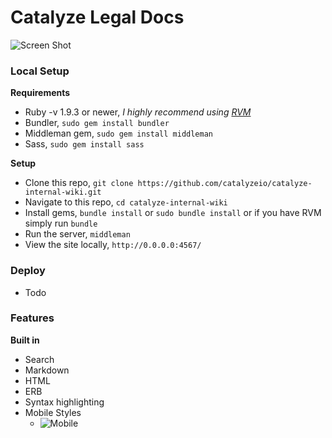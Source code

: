 # Catalyze Legal Docs

![Screen Shot](http://i.imgur.com/JnIUmym.png)

### Local Setup

**Requirements**

- Ruby -v 1.9.3 or newer, *I highly recommend using [RVM](http://rvm.io/)*
- Bundler, `sudo gem install bundler`
- Middleman gem, `sudo gem install middleman`
- Sass, `sudo gem install sass`

**Setup**

- Clone this repo, `git clone https://github.com/catalyzeio/catalyze-internal-wiki.git`
- Navigate to this repo, `cd catalyze-internal-wiki`
- Install gems, `bundle install` or `sudo bundle install` or if you have RVM simply run `bundle`
- Run the server, `middleman`
- View the site locally, `http://0.0.0.0:4567/`

### Deploy

- Todo


### Features

**Built in**

- Search
- Markdown
- HTML
- ERB
- Syntax highlighting
- Mobile Styles
	- ![Mobile](http://cdn2.dropmark.com/45280/1e931cdf9e33c3f420ad481cd42be6a6683b6f7c/catalyze-internal-wiki-mobile.gif)
